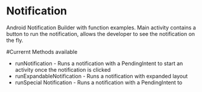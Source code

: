 # Notification
Android Notification Builder with function examples.
Main activity contains a button to run the notification, allows the developer to see the notification on the fly.

#Currernt Methods available
* runNotification - Runs a notification with a PendingIntent to start an activity once the notification is clicked
* runExpandableNotification - Runs a notification with expanded layout
* runSpecial Notification - Runs a notification with a PendingIntent to
